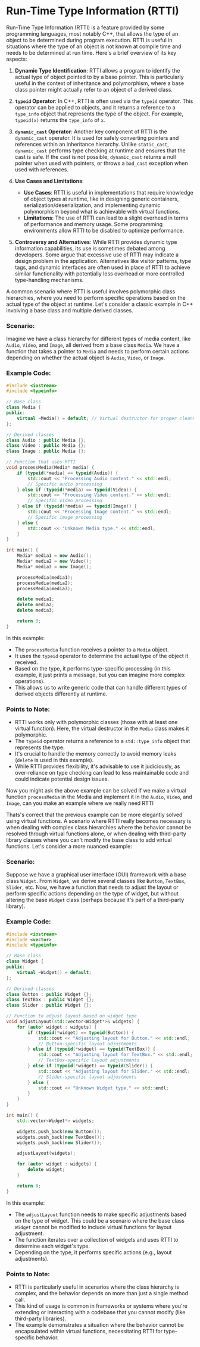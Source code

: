 # Run-Time Type Information (RTTI)
Run-Time Type Information (RTTI) is a feature provided by some programming languages, most notably C++, that allows the type of an object to be determined during program execution. RTTI is useful in situations where the type of an object is not known at compile time and needs to be determined at run time. Here's a brief overview of its key aspects:

1. **Dynamic Type Identification**: RTTI allows a program to identify the actual type of object pointed to by a base pointer. This is particularly useful in the context of inheritance and polymorphism, where a base class pointer might actually refer to an object of a derived class.

2. **`typeid` Operator**: In C++, RTTI is often used via the `typeid` operator. This operator can be applied to objects, and it returns a reference to a `type_info` object that represents the type of the object. For example, `typeid(x)` returns the `type_info` of `x`.

3. **`dynamic_cast` Operator**: Another key component of RTTI is the `dynamic_cast` operator. It is used for safely converting pointers and references within an inheritance hierarchy. Unlike `static_cast`, `dynamic_cast` performs type checking at runtime and ensures that the cast is safe. If the cast is not possible, `dynamic_cast` returns a null pointer when used with pointers, or throws a `bad_cast` exception when used with references.

4. **Use Cases and Limitations**:
   - **Use Cases**: RTTI is useful in implementations that require knowledge of object types at runtime, like in designing generic containers, serialization/deserialization, and implementing dynamic polymorphism beyond what is achievable with virtual functions.
   - **Limitations**: The use of RTTI can lead to a slight overhead in terms of performance and memory usage. Some programming environments allow RTTI to be disabled to optimize performance.

5. **Controversy and Alternatives**: While RTTI provides dynamic type information capabilities, its use is sometimes debated among developers. Some argue that excessive use of RTTI may indicate a design problem in the application. Alternatives like visitor patterns, type tags, and dynamic interfaces are often used in place of RTTI to achieve similar functionality with potentially less overhead or more controlled type-handling mechanisms.

A common scenario where RTTI is useful involves polymorphic class hierarchies, where you need to perform specific operations based on the actual type of the object at runtime. Let's consider a classic example in C++ involving a base class and multiple derived classes.

### Scenario:
Imagine we have a class hierarchy for different types of media content, like `Audio`, `Video`, and `Image`, all derived from a base class `Media`. We have a function that takes a pointer to `Media` and needs to perform certain actions depending on whether the actual object is `Audio`, `Video`, or `Image`.

### Example Code:

```cpp
#include <iostream>
#include <typeinfo>

// Base class
class Media {
public:
    virtual ~Media() = default; // Virtual destructor for proper cleanup
};

// Derived classes
class Audio : public Media {};
class Video : public Media {};
class Image : public Media {};

// Function that uses RTTI
void processMedia(Media* media) {
    if (typeid(*media) == typeid(Audio)) {
        std::cout << "Processing Audio content." << std::endl;
        // Specific audio processing
    } else if (typeid(*media) == typeid(Video)) {
        std::cout << "Processing Video content." << std::endl;
        // Specific video processing
    } else if (typeid(*media) == typeid(Image)) {
        std::cout << "Processing Image content." << std::endl;
        // Specific image processing
    } else {
        std::cout << "Unknown Media type." << std::endl;
    }
}

int main() {
    Media* media1 = new Audio();
    Media* media2 = new Video();
    Media* media3 = new Image();

    processMedia(media1);
    processMedia(media2);
    processMedia(media3);

    delete media1;
    delete media2;
    delete media3;

    return 0;
}
```

In this example:

- The `processMedia` function receives a pointer to a `Media` object.
- It uses the `typeid` operator to determine the actual type of the object it received.
- Based on the type, it performs type-specific processing (in this example, it just prints a message, but you can imagine more complex operations).
- This allows us to write generic code that can handle different types of derived objects differently at runtime.

### Points to Note:
- RTTI works only with polymorphic classes (those with at least one virtual function). Here, the virtual destructor in the `Media` class makes it polymorphic.
- The `typeid` operator returns a reference to a `std::type_info` object that represents the type.
- It's crucial to handle the memory correctly to avoid memory leaks (`delete` is used in this example).
- While RTTI provides flexibility, it's advisable to use it judiciously, as over-reliance on type checking can lead to less maintainable code and could indicate potential design issues.




Now you might ask the above example can be solved if we make a virtual function `processMedia` in the Media  and implement it in the `Audio`, `Video`, and `Image`, can you make an example where we really need RTTI 

Thats's correct that the previous example can be more elegantly solved using virtual functions. A scenario where RTTI really becomes necessary is when dealing with complex class hierarchies where the behavior cannot be resolved through virtual functions alone, or when dealing with third-party library classes where you can't modify the base class to add virtual functions. Let's consider a more nuanced example:

### Scenario:
Suppose we have a graphical user interface (GUI) framework with a base class `Widget`. From `Widget`, we derive several classes like `Button`, `TextBox`, `Slider`, etc. Now, we have a function that needs to adjust the layout or perform specific actions depending on the type of widget, but without altering the base `Widget` class (perhaps because it's part of a third-party library).

### Example Code:

```cpp
#include <iostream>
#include <vector>
#include <typeinfo>

// Base class
class Widget {
public:
    virtual ~Widget() = default;
};

// Derived classes
class Button : public Widget {};
class TextBox : public Widget {};
class Slider : public Widget {};

// Function to adjust layout based on widget type
void adjustLayout(std::vector<Widget*>& widgets) {
    for (auto* widget : widgets) {
        if (typeid(*widget) == typeid(Button)) {
            std::cout << "Adjusting layout for Button." << std::endl;
            // Button-specific layout adjustments
        } else if (typeid(*widget) == typeid(TextBox)) {
            std::cout << "Adjusting layout for TextBox." << std::endl;
            // TextBox-specific layout adjustments
        } else if (typeid(*widget) == typeid(Slider)) {
            std::cout << "Adjusting layout for Slider." << std::endl;
            // Slider-specific layout adjustments
        } else {
            std::cout << "Unknown Widget type." << std::endl;
        }
    }
}

int main() {
    std::vector<Widget*> widgets;

    widgets.push_back(new Button());
    widgets.push_back(new TextBox());
    widgets.push_back(new Slider());

    adjustLayout(widgets);

    for (auto* widget : widgets) {
        delete widget;
    }

    return 0;
}
```

In this example:

- The `adjustLayout` function needs to make specific adjustments based on the type of widget. This could be a scenario where the base class `Widget` cannot be modified to include virtual functions for layout adjustment.
- The function iterates over a collection of widgets and uses RTTI to determine each widget's type.
- Depending on the type, it performs specific actions (e.g., layout adjustments).

### Points to Note:
- RTTI is particularly useful in scenarios where the class hierarchy is complex, and the behavior depends on more than just a single method call.
- This kind of usage is common in frameworks or systems where you're extending or interacting with a codebase that you cannot modify (like third-party libraries).
- The example demonstrates a situation where the behavior cannot be encapsulated within virtual functions, necessitating RTTI for type-specific behavior.


